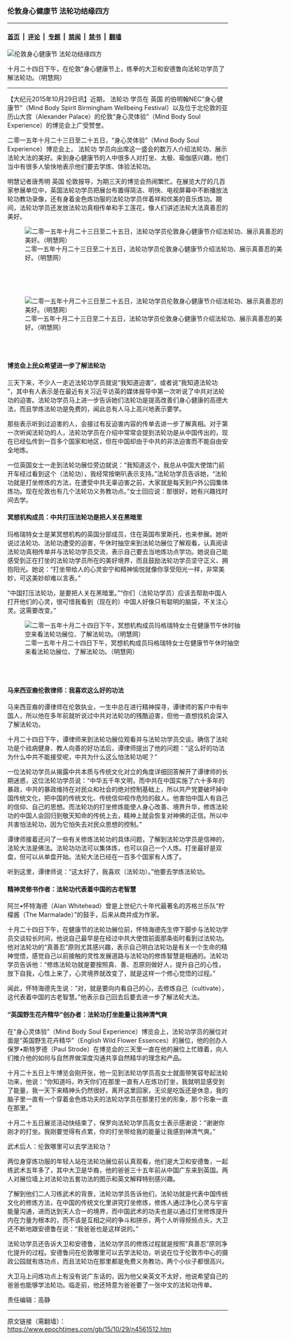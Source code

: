 ### 伦敦身心健康节 法轮功结缘四方

---

#### [首页](../../../..?n4561512) &nbsp;|&nbsp; [评论](../../../../../epoch-comment?n4561512) &nbsp;|&nbsp; [专题](../../../../../epoch-special?n4561512) &nbsp;|&nbsp; [禁闻](../../../../../epoch-news?n4561512) &nbsp;|&nbsp; [禁书](../../../../../books?n4561512) &nbsp;|&nbsp; [翻墙](https://github.com/gfw-breaker/nogfw/blob/master/README.md?n4561512)


<div><img alt="伦敦身心健康节 法轮功结缘四方" class="attachment-djy_600_400 size-djy_600_400 wp-post-image" src="https://i.epochtimes.com/assets/uploads/2015/10/1510291021462382-600x400.jpg"/>
<div class="caption">
 <p>
  十月二十四日下午，在伦敦“身心健康节上，练拳的大卫和安德鲁向法轮功学员了解法轮功。（明慧网）
 </p>
</div></div><hr/><div class="post_content" id="artbody" itemprop="articleBody">
 <!-- article content begin -->
 <p>
  【大纪元2015年10月29日讯】近期，
  <ok href="https://www.epochtimes.com/gb/tag/%E6%B3%95%E8%BD%AE%E5%8A%9F.html">
   法轮功
  </ok>
  学员在
  <ok href="https://www.epochtimes.com/gb/tag/%E8%8B%B1%E5%9B%BD.html">
   英国
  </ok>
  的伯明翰NEC“身心健康节”（Mind Body Spirit Birmingham Wellbeing Festival）以及位于北伦敦的亚历山大宫（Alexander Palace）的伦敦“身心灵体验”（Mind Body Soul Experience）的博览会上广受赞誉。
 </p>
 <p>
  二零一五年十月二十三日至二十五日，“身心灵体验”（Mind Body Soul Experience）博览会上，
  <ok href="https://www.epochtimes.com/gb/tag/%E6%B3%95%E8%BD%AE%E5%8A%9F.html">
   法轮功
  </ok>
  学员向出席这一盛会的数万人介绍法轮功、展示法轮大法的美好。来到身心健康节的人中很多人对打坐、太极、瑜伽感兴趣，他们当中有很多人愉快地表示他们要去学炼、体验法轮功。
 </p>
 <p>
  明慧记者唐秀明
  <ok href="https://www.epochtimes.com/gb/tag/%E8%8B%B1%E5%9B%BD.html">
   英国
  </ok>
  伦敦报导，为期三天的博览会热闹繁忙。在展览大厅的几百家参展单位中，英国法轮功学员把展台布置得简洁、明快、电视屏幕中不断播放法轮功教功录像，还有身着金色炼功服的法轮功学员伴着祥和优美的音乐炼功。期间，法轮功学员还发放法轮功真相传单和手工莲花，像人们讲述法轮大法真善忍的美好。
 </p>
 <p>
  <figure aria-describedby="caption-attachment-6520400" class="wp-caption aligncenter" id="attachment_6520400" style="width: 600px">
   <ok href=" https://i.epochtimes.com/assets/uploads/2015/10/1510291021412382-600x450.jpg" rel="noreferrer noopener" target="_blank">
    <img alt="二零一五年十月二十三日至二十五日，法轮功学员伦敦身心健康节介绍法轮功、展示真善忍的美好。（明慧网）" class="size-large wp-image-6520400" src="https://i.epochtimes.com/assets/uploads/2015/10/1510291021412382-600x450.jpg" title="二零一五年十月二十三日至二十五日，法轮功学员伦敦身心健康节介绍法轮功、展示真善忍的美好。（明慧网）"/>
   </ok>
   <br/><figcaption class="wp-caption-text" id="caption-attachment-6520400">
    二零一五年十月二十三日至二十五日，法轮功学员伦敦身心健康节介绍法轮功、展示真善忍的美好。（明慧网）
   </figcaption><br/>
  </figure><br/>
  <br/>
  <figure aria-describedby="caption-attachment-6520408" class="wp-caption aligncenter" id="attachment_6520408" style="width: 600px">
   <ok href=" https://i.epochtimes.com/assets/uploads/2015/10/1510291021382382-600x450.jpg" rel="noreferrer noopener" target="_blank">
    <img alt="二零一五年十月二十三日至二十五日，法轮功学员伦敦身心健康节介绍法轮功、展示真善忍的美好。（明慧网）" class="size-large wp-image-6520408" src="https://i.epochtimes.com/assets/uploads/2015/10/1510291021382382-600x450.jpg" title="二零一五年十月二十三日至二十五日，法轮功学员伦敦身心健康节介绍法轮功、展示真善忍的美好。（明慧网）"/>
   </ok>
   <br/><figcaption class="wp-caption-text" id="caption-attachment-6520408">
    二零一五年十月二十三日至二十五日，法轮功学员伦敦身心健康节介绍法轮功、展示真善忍的美好。（明慧网）
   </figcaption><br/>
  </figure><br/>
 </p>
 <p>
  <h4>
   博览会上民众希望进一步了解法轮功
  </h4>
  <p>
   三天下来，不少人一走近法轮功学员就说“我知道迫害”，或者说“我知道法轮功 ”，其中有人表示是在最近有关习近平访英的媒体报导中第一次听说了中共对法轮功的迫害。法轮功学员马上进一步告诉她们法轮功是提高改善们身心健康的高德大法，而且学炼法轮功是免费的，闻此总有人马上高兴地表示要学。
  </p>
  <p>
   那些表示听到过迫害的人，会接过有反迫害内容的传单去进一步了解真相。对于第一次听闻法轮功的人，法轮功学员在介绍中常常会提到法轮功是从中国传出的，现在已经弘传到一百多个国家和地区，但在中国却由于中共的非法迫害而不能自由安全地炼。
  </p>
  <p>
   一位英国女士一走到法轮功展位旁边就说：“我知道这个，我总从中国大使馆门前开车经过看到这个（法轮功），我经常按喇叭表示支持。”法轮功学员告诉她，“法轮功就是打坐修炼的方法，在遭受中共无辜迫害之前，大家就是每天到户外公园集体炼功。现在伦敦也有几个法轮功义务教功点。”女士回应说：那很好，她有兴趣找时间去学。
  </p>
  <p>
   <h4>
    冥想机构成员：中共打压法轮功是把人关在黑暗里
   </h4>
   <p>
    玛格瑞特女士是某冥想机构的英国分部成员，住在英国布里斯托，也来参展。她听说过法轮功、法轮功遭受的迫害，午休时抽空来到法轮功展位了解观看，认真阅读法轮功真相传单并与法轮功学员交流，表示自己要去当地炼功点学功。她说自己能感受到正在打坐的法轮功学员所在的美好境界，而且鼓励法轮功学员坚守正义、拥抱阳光。她说：“打坐带给人的心灵安宁和精神愉悦就像你享受阳光一样，非常美妙，可这美妙却难以言表。”
   </p>
   <p>
    “中国打压法轮功，是要把人关在黑暗里。”“你们（法轮功学员）应该去帮助中国人打开他们的心灵，很可惜我看到（现在的）中国人好像只有聪明的脑袋，不关注心灵。这需要改变。”
   </p>
   <figure aria-describedby="caption-attachment-6520427" class="wp-caption aligncenter" id="attachment_6520427" style="width: 503px">
    <ok href=" https://i.epochtimes.com/assets/uploads/2015/10/1510291021432382.jpg" rel="noreferrer noopener" target="_blank">
     <img alt="二零一五年十月二十四日下午，冥想机构成员玛格瑞特女士在健康节午休时抽空来看法轮功展位、了解法轮功。（明慧网）" class="size-large wp-image-6520427" src="https://i.epochtimes.com/assets/uploads/2015/10/1510291021432382.jpg" title="二零一五年十月二十四日下午，冥想机构成员玛格瑞特女士在健康节午休时抽空来看法轮功展位、了解法轮功。（明慧网）"/>
    </ok>
    <br/><figcaption class="wp-caption-text" id="caption-attachment-6520427">
     二零一五年十月二十四日下午，冥想机构成员玛格瑞特女士在健康节午休时抽空来看法轮功展位、了解法轮功。（明慧网）
    </figcaption><br/>
   </figure><br/>
   <p>
    <h4>
     马来西亚裔伦敦律师：我喜欢这么好的功法
    </h4>
    <p>
     马来西亚裔的谭律师在伦敦执业，一生中总在进行精神探寻，谭律师的客户中有中国人，所以他在多年前就听说过中共对法轮功的残酷迫害，但他一直想找机会深入了解法轮功。
    </p>
    <p>
     十月二十四日下午，谭律师来到法轮功展位观看并与法轮功学员交谈。确信了法轮功是个祛病健身、教人向善的好功法后，谭律师提出了他的问题：“这么好的功法为什么中共不能接受呢，中共为什么这么怕法轮功呢？”
    </p>
    <p>
     一位法轮功学员从揭露中共本质与传统文化对立的角度详细回答解开了谭律师的长期迷惑，这位法轮功学员说：“中华五千年文明，而中共在中国实施了六十多年的暴政，中共的暴政维持在对民众和社会的绝对控制基础上，所以共产党要破坏掉中国传统文化，把中国的传统文化、传统信仰视作危险的敌人。他害怕中国人有自己的信仰、自己的思想。而法轮功的打坐修炼能使人身心改善、境界升华，修炼法轮功的中国人会回归到敬天知命的传统上去，精神上就会恢复对神佛的正信。所以中共害怕法轮功，因为它怕失去对民众思想的控制。”
    </p>
    <p>
     谭律师接着还问了一些有关修炼法轮功的具体问题，了解到法轮功学员是信神的，法轮大法是佛法。法轮功功法可以集体炼，也可以自己一个人炼。打坐最好是双盘，但可以从单盘开始。法轮大法已经在一百多个国家有人炼了。
    </p>
    <p>
     听到这里，谭律师说：“这太好了，我喜欢（法轮功）。”他要去学炼法轮功。
    </p>
    <p>
     <h4>
      精神灵修书作者：法轮功代表着中国的古老智慧
     </h4>
     <p>
      阿兰•怀特海德（Alan Whitehead）曾是上世纪六十年代最著名的苏格兰乐队“柠檬酱（The Marmalade）”的鼓手，后来从商并成为作家。
     </p>
     <p>
      十月二十四日下午，在健康节的法轮功展位前，怀特海德先生停下脚步与法轮功学员交谈较长时间，他说自己最早是在经过中共大使馆前面那条街时看到过法轮功。他对法轮功的“真善忍”原则尤其感兴趣，表示自己明白法轮功是有关一个生命的精神觉悟，感觉自己以前接触的灵性发展道路与法轮功的修炼智慧是相通的。法轮功学员告诉他：“修炼法轮功就是要按照真、善、忍原则做好人，提升自己的心性，放下自我，心性上来了，心灵境界就改变了，就是这样一个修心觉悟的过程。”
     </p>
     <p>
      闻此，怀特海德先生说：“对，就是要向内看自己的心，去修炼自己（cultivate），这代表着中国的古老智慧。”他表示自己回去后要去进一步了解法轮大法。
     </p>
     <p>
      <h4>
       “英国野生花卉精华”创办者：法轮功打坐能量让我神清气爽
      </h4>
      <p>
       在“身心灵体验”（Mind Body Soul Experience）博览会上，法轮功学员的展位对面是“英国野生花卉精华”（English Wild Flower Essences）的展位，他的创办人保罗•斯特罗德（Paul Strode）在博览会的三天里一直在他的展位上忙碌着，向人们推介他的如何与自然界做深度沟通共享自然精华的理念和产品。
      </p>
      <p>
       十月二十五日上午博览会刚开张，他一见到法轮功学员高女士就面带笑容夸起法轮功来，他说：“你知道吗，昨天你们在那里一直有人在炼功打坐，我就明显感受到了能量，我一天下来精神头仍然很好。离开这里回家，无论是吃饭还是休息，我的脑子里一直有一个穿着金色炼功夫的法轮功学员在那里打坐的形象，那个形象一直在那里。”
      </p>
      <p>
       十月二十五日展览活动快结束了，保罗向法轮功学员高女士表示感谢说：“谢谢你刚才的打坐。我刚要觉得有点累，你的打坐带给我的能量让我感到神清气爽。”
      </p>
      <p>
       武术后人：伦敦哪里可以去学法轮功？
       <p>
        两位身穿炼功服的年轻人站在法轮功展位前认真观看，他们是大卫和安德鲁，一起练武术五年多了，其中大卫是华裔，他的爸爸三十五年前从中国广东来到英国。两人对展位墙上对法轮功五套功法的图示和英文解释特别感兴趣。
       </p>
       <p>
        了解到他们二人习练武术的背景，法轮功学员告诉他们，法轮功就是代表中国传统文化的修炼方法，在中国的传统文化里讲究打坐修炼，修炼人通过净化心灵与宇宙能量沟通，进而达到天人合一的境界，而中国武术的功夫也是以通过打坐修炼提升内在力量为根本的，而不该是互相之间的争斗和拼杀，两个人听得频频点头，大卫还不断地跟安德鲁在说：“我爸爸也是这样说的。”
       </p>
       <p>
        法轮功学员还告诉大卫和安德鲁，法轮功学员的修炼过程就是按照“真善忍”原则净化提升的过程。安德鲁问在伦敦哪里可以去学法轮功，听说在位于伦敦市中心的摄政公园就有炼功点，而且法轮功在那里都是免费义务教功，两个小伙子都很高兴。
       </p>
       <p>
        大卫马上问炼功点上有没有说广东话的，因为他父亲英文不太好，他说希望自己的爸爸也能够学法轮功。临走前，他还特意为爸爸要了一张中文的法轮功传单。
       </p>
       <p>
        责任编辑：高静
       </p>
       <!-- article content end -->
       <div id="below_article_ad">
       </div>
      </p>
     </p>
    </p>
   </p>
  </p>
 </p>
</div>


---

原文链接（需翻墙）：https://www.epochtimes.com/gb/15/10/29/n4561512.htm